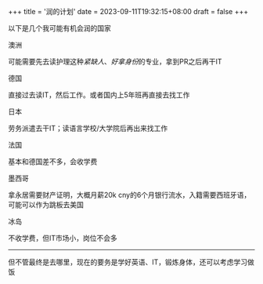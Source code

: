 +++
title = '润的计划'
date = 2023-09-11T19:32:15+08:00
draft = false
+++

以下是几个我可能有机会润的国家

澳洲

可能需要先去读护理这种*紧缺人*、*好拿身份*的专业，拿到PR之后再干IT

德国

直接过去读IT，然后工作。或者国内上5年班再直接去找工作

日本

劳务派遣去干IT；读语言学校/大学院后再出来找工作

法国

基本和德国差不多，会收学费

墨西哥

拿永居需要财产证明，大概月薪20k cny的6个月银行流水，入籍需要西班牙语，可能可以作为跳板去美国

冰岛

不收学费，但IT市场小，岗位不会多

---

但不管最终是去哪里，现在的要务是学好英语、IT，锻炼身体，还可以考虑学习做饭
